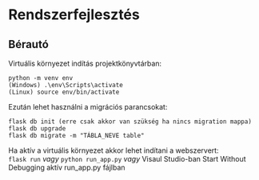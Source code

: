 # Rendszerfejlesztés
## Bérautó

Virtuális környezet indítás projektkönyvtárban:  
```
python -m venv env  
(Windows) .\env\Scripts\activate
(Linux) source env/bin/activate
```

Ezután lehet használni a migrációs parancsokat:  
```
flask db init (erre csak akkor van szükség ha nincs migration mappa)  
flask db upgrade  
flask db migrate -m "TÁBLA_NEVE table"
```

Ha aktív a virtuális környezet akkor lehet indítani a webszervert:  
`flask run` *vagy* `python run_app.py` *vagy* Visaul Studio-ban Start Without Debugging aktív run_app.py fájlban